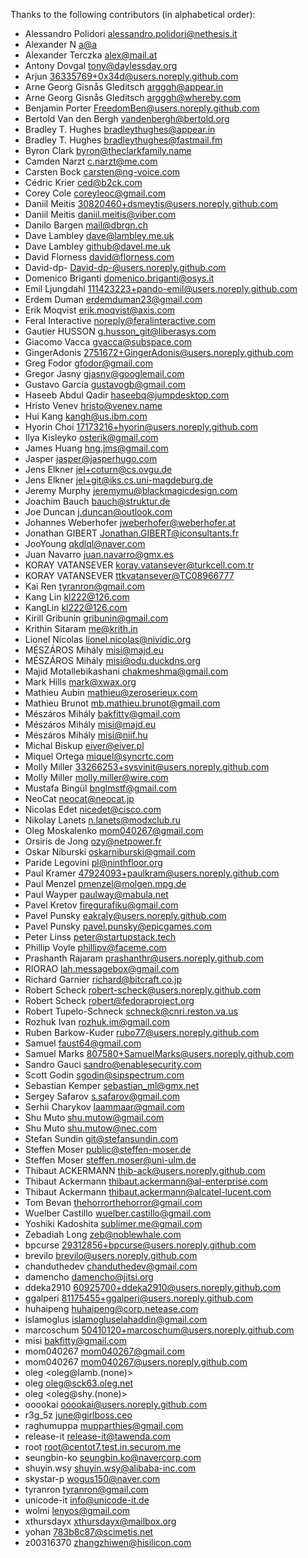 Thanks to the following contributors (in alphabetical order):

- Alessandro Polidori <alessandro.polidori@nethesis.it>
- Alexander N <a@a>
- Alexander Terczka <alex@mail.at>
- Antony Dovgal <tony@daylessday.org>
- Arjun <36335769+0x34d@users.noreply.github.com>
- Arne Georg Gisnås Gleditsch <argggh@appear.in>
- Arne Georg Gisnås Gleditsch <argggh@whereby.com>
- Benjamin Porter <FreedomBen@users.noreply.github.com>
- Bertold Van den Bergh <vandenbergh@bertold.org>
- Bradley T. Hughes <bradleythughes@appear.in>
- Bradley T. Hughes <bradleythughes@fastmail.fm>
- Byron Clark <byron@theclarkfamily.name>
- Camden Narzt <c.narzt@me.com>
- Carsten Bock <carsten@ng-voice.com>
- Cédric Krier <ced@b2ck.com>
- Corey Cole <coreyleoc@gmail.com>
- Daniil Meitis <30820460+dsmeytis@users.noreply.github.com>
- Daniil Meitis <daniil.meitis@viber.com>
- Danilo Bargen <mail@dbrgn.ch>
- Dave Lambley <dave@lambley.me.uk>
- Dave Lambley <github@davel.me.uk>
- David Florness <david@florness.com>
- David-dp- <David-dp-@users.noreply.github.com>
- Domenico Briganti <domenico.briganti@osys.it>
- Emil Ljungdahl <111423223+pando-emil@users.noreply.github.com>
- Erdem Duman <erdemduman23@gmail.com>
- Erik Moqvist <erik.moqvist@axis.com>
- Feral Interactive <noreply@feralinteractive.com>
- Gautier HUSSON <g.husson_git@liberasys.com>
- Giacomo Vacca <gvacca@subspace.com>
- GingerAdonis <2751672+GingerAdonis@users.noreply.github.com>
- Greg Fodor <gfodor@gmail.com>
- Gregor Jasny <gjasny@googlemail.com>
- Gustavo Garcia <gustavogb@gmail.com>
- Haseeb Abdul Qadir <haseebq@jumpdesktop.com>
- Hristo Venev <hristo@venev.name>
- Hui Kang <kangh@us.ibm.com>
- Hyorin Choi <17173216+hyorin@users.noreply.github.com>
- Ilya Kisleyko <osterik@gmail.com>
- James Huang <hng.jms@gmail.com>
- Jasper <jasper@jasperhugo.com>
- Jens Elkner <jel+coturn@cs.ovgu.de>
- Jens Elkner <jel+git@iks.cs.uni-magdeburg.de>
- Jeremy Murphy <jeremymu@blackmagicdesign.com>
- Joachim Bauch <bauch@struktur.de>
- Joe Duncan <j.duncan@outlook.com>
- Johannes Weberhofer <jweberhofer@weberhofer.at>
- Jonathan GIBERT <Jonathan.GIBERT@iconsultants.fr>
- JooYoung <qkdlql@naver.com>
- Juan Navarro <juan.navarro@gmx.es>
- KORAY VATANSEVER <koray.vatansever@turkcell.com.tr>
- KORAY VATANSEVER <ttkvatansever@TC08966777>
- Kai Ren <tyranron@gmail.com>
- Kang Lin <kl222@126.com>
- KangLin <kl222@126.com>
- Kirill Gribunin <gribunin@gmail.com>
- Krithin Sitaram <me@krith.in>
- Lionel Nicolas <lionel.nicolas@nividic.org>
- MÉSZÁROS Mihály <misi@majd.eu>
- MÉSZÁROS Mihály <misi@odu.duckdns.org>
- Majid Motallebikashani <chakmeshma@gmail.com>
- Mark Hills <mark@xwax.org>
- Mathieu Aubin <mathieu@zeroserieux.com>
- Mathieu Brunot <mb.mathieu.brunot@gmail.com>
- Mészáros Mihály <bakfitty@gmail.com>
- Mészáros Mihály <misi@majd.eu>
- Mészáros Mihály <misi@niif.hu>
- Michal Biskup <eiver@eiver.pl>
- Miquel Ortega <miquel@syncrtc.com>
- Molly Miller <33266253+sysvinit@users.noreply.github.com>
- Molly Miller <molly.miller@wire.com>
- Mustafa Bingül <bnglmstf@gmail.com>
- NeoCat <neocat@neocat.jp>
- Nicolas Edet <nicedet@cisco.com>
- Nikolay Lanets <n.lanets@modxclub.ru>
- Oleg Moskalenko <mom040267@gmail.com>
- Orsiris de Jong <ozy@netpower.fr>
- Oskar Niburski <oskarniburski@gmail.com>
- Paride Legovini <pl@ninthfloor.org>
- Paul Kramer <47924093+paulkram@users.noreply.github.com>
- Paul Menzel <pmenzel@molgen.mpg.de>
- Paul Wayper <paulway@mabula.net>
- Pavel Kretov <firegurafiku@gmail.com>
- Pavel Punsky <eakraly@users.noreply.github.com>
- Pavel Punsky <pavel.punsky@epicgames.com>
- Peter Linss <peter@startupstack.tech>
- Phillip Voyle <phillipv@faceme.com>
- Prashanth Rajaram <prashanthr@users.noreply.github.com>
- RIORAO <lah.messagebox@gmail.com>
- Richard Garnier <richard@bitcraft.co.jp>
- Robert Scheck <robert-scheck@users.noreply.github.com>
- Robert Scheck <robert@fedoraproject.org>
- Robert Tupelo-Schneck <schneck@cnri.reston.va.us>
- Rozhuk Ivan <rozhuk.im@gmail.com>
- Ruben Barkow-Kuder <rubo77@users.noreply.github.com>
- Samuel <faust64@gmail.com>
- Samuel Marks <807580+SamuelMarks@users.noreply.github.com>
- Sandro Gauci <sandro@enablesecurity.com>
- Scott Godin <sgodin@sipspectrum.com>
- Sebastian Kemper <sebastian_ml@gmx.net>
- Sergey Safarov <s.safarov@gmail.com>
- Serhii Charykov <laammaar@gmail.com>
- Shu Muto <shu.mutow@gmail.com>
- Shu Muto <shu.mutow@nec.com>
- Stefan Sundin <git@stefansundin.com>
- Steffen Moser <public@steffen-moser.de>
- Steffen Moser <steffen.moser@uni-ulm.de>
- Thibaut ACKERMANN <thib-ack@users.noreply.github.com>
- Thibaut Ackermann <thibaut.ackermann@al-enterprise.com>
- Thibaut Ackermann <thibaut.ackermann@alcatel-lucent.com>
- Tom Bevan <thehorrorthehorror@gmail.com>
- Wuelber Castillo <wuelber.castillo@gmail.com>
- Yoshiki Kadoshita <sublimer.me@gmail.com>
- Zebadiah Long <zeb@noblewhale.com>
- bpcurse <29312856+bpcurse@users.noreply.github.com>
- brevilo <brevilo@users.noreply.github.com>
- chanduthedev <chanduthedev@gmail.com>
- damencho <damencho@jitsi.org>
- ddeka2910 <60925700+ddeka2910@users.noreply.github.com>
- ggalperi <81175455+ggalperi@users.noreply.github.com>
- huhaipeng <huhaipeng@corp.netease.com>
- islamoglus <islamogluselahaddin@gmail.com>
- marcoschum <50410120+marcoschum@users.noreply.github.com>
- misi <bakfitty@gmail.com>
- mom040267 <mom040267@gmail.com>
- mom040267 <mom040267@users.noreply.github.com>
- oleg <oleg@lamb.(none)>
- oleg <oleg@sck63.oleg.net>
- oleg <oleg@shy.(none)>
- ooookai <ooookai@users.noreply.github.com>
- r3g_5z <june@girlboss.ceo>
- raghumuppa <mupparthies@gmail.com>
- release-it <release-it@tawenda.com>
- root <root@centot7.test.in.securom.me>
- seungbin-ko <seungbin.ko@navercorp.com>
- shuyin.wsy <shuyin.wsy@alibaba-inc.com>
- skystar-p <wogus150@naver.com>
- tyranron <tyranron@gmail.com>
- unicode-it <info@unicode-it.de>
- wolmi <lenyos@gmail.com>
- xthursdayx <xthursdayx@mailbox.org>
- yohan <783b8c87@scimetis.net>
- z00316370 <zhangzhiwen@hisilicon.com>

